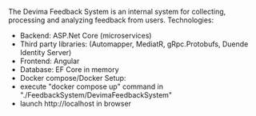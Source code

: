 The Devima Feedback System is an internal system for collecting, processing and analyzing feedback from users.
Technologies:
  - Backend: ASP.Net Core (microservices)
  - Third party libraries: (Automapper, MediatR, gRpc.Protobufs, Duende Identity Server)
  - Frontend: Angular
  - Database: EF Core in memory
  - Docker compose/Docker
Setup:
  - execute "docker compose up" command in "./FeedbackSystem/DevimaFeedbackSystem"
  - launch http://localhost in browser
